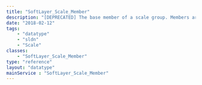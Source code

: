 ```yaml
---
title: "SoftLayer_Scale_Member"
description: "[DEPRECATED] The base member of a scale group. Members are the volatile scaling units of a scale group. This cannot be used by itself, one of the more specific member types and services must be used. "
date: "2018-02-12"
tags:
    - "datatype"
    - "sldn"
    - "Scale"
classes:
    - "SoftLayer_Scale_Member"
type: "reference"
layout: "datatype"
mainService : "SoftLayer_Scale_Member"
---
```

